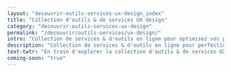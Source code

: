 ```yaml
---
layout: "decouvrir-outils-services-ux-design_index"
title: "Collection d'outils & de services UX design"
category: "decouvrir-outils-services-ux-design"
permalink: "/decouvrir/outils-services/ux-design/"
intro: "Collection de services & d'outils en ligne pour optimisez vos process de recherche et de design UX. N'hésitez pas à partager vos découvertes et vos créations. Bientôt disponible."
description: "Collection de services & d'outils en ligne pour perfectionner vos process de recherche et de design UX"
text-twtr: "En train d'explorer la collection d'outils & de services UX design du @MagDuWebdesign"
coming-soon: "true"
---
```

